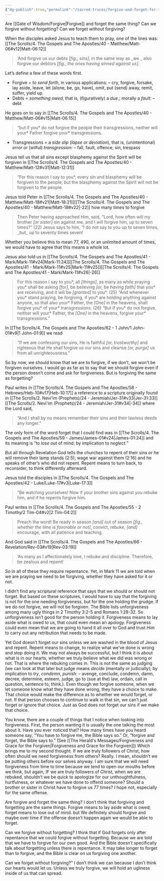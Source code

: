 ```yaml
---
{"dg-publish":true,"permalink":"/sacred-truces/forgive-and-forget-for-the-forgiver/"}
---
```


Are [[Gate of Wisdom/Forgive\|Forgive]] and forget the same thing? Can we forgive without forgetting? Can we forget without forgiving?

When the disciples asked Jesus to teach them to pray, one of the lines was: [[The Scrolls/4. The Gospels and The Apostles/40 - Matthew/Matt-06#v12\|Matt-06:12]] 
> ‘And forgive us our debts *\[fig., sins\]*, in the same way as \_we \_ also forgive our debtors *\[fig., the ones having sinned against us\]*.

Let’s define a few of these words first. 
- Forgive = to *send* *forth*, in various applications: – cry, forgive, forsake, lay aside, leave, let (alone, be, go, have), omit, put (send) away, remit, suffer, yield up. 
- Debts = *something* *owed*, that is, (figuratively) a *due*.; morally a *fault:* – debt

He goes on to say in [[The Scrolls/4. The Gospels and The Apostles/40 - Matthew/Matt-06#v15\|Matt-06:15]] 
> “but if you\* do not forgive the people their transgressions, neither will your\* Father forgive your\* transgressions.

- Transgressions = a *side* *slip* (*lapse* or *deviation*), that is, (unintentional) *error* or (wilful) *transgression:* – fall, fault, offence, sin, trespass

Jesus tell us that all sins except blasphemy against the Spirit will be forgiven in [[The Scrolls/4. The Gospels and The Apostles/40 - Matthew/Matt-12#v31\|Matt-12:31]] 
> “For this reason I say to you\*, every sin and blasphemy will be forgiven to the people, but the blasphemy against the Spirit will not be forgiven to the people.

Jesus told Peter in [[The Scrolls/4. The Gospels and The Apostles/40 - Matthew/Matt-18#v21\|Matt-18:21]][[The Scrolls/4. The Gospels and The Apostles/40 - Matthew/Matt-18#v22\|-22]] how many times to forgive
> Then Peter having approached Him, said, “Lord, how often will my brother *\[or sister\]* sin against me, and I will forgive him, up to seven times?” (22) Jesus says to him, “I do not say to you up to seven times, \_but\_ up to seventy times seven!

Whether you believe this to mean 77, 490, or an unlimited amount of times, we would have to agree that this means a whole lot.

Jesus also told us in [[The Scrolls/4. The Gospels and The Apostles/41 - Mark/Mark-11#v24\|Mark-11:24]][[The Scrolls/4. The Gospels and The Apostles/41 - Mark/Mark-11#v25\|Mark-11#v25]][[The Scrolls/4. The Gospels and The Apostles/41 - Mark/Mark-11#v26\|-26]] 
> For this reason I say to you\*, all *\[things\]*, as many as while praying you\* shall be asking *\[for\]*, be believing *\[or, be having faith\]* that you\* are receiving, and it will be *\[granted\]* to you\*. (25) “And whenever you\* stand praying, be forgiving, if you\* are holding anything against anyone, so that also your\* Father, the *\[One\]* in the heavens, shall forgive you\* of your\* transgressions. (26) “But if you\* do not forgive, neither will your\* Father, the *\[One\]* in the heavens, forgive your\* transgressions.”

In [[The Scrolls/4. The Gospels and The Apostles/62 - 1 John/1 John-01#v9\|1 John-01:9]] we read 
> “If we are confessing our sins, He is faithful *\[or, trustworthy\]* and righteous that He shall forgive us our sins and cleanse *\[or, purge\]* us from all unrighteousness.”

So by now, we should know that we are to forgive, if we don’t, we won’t be forgiven ourselves. I would go as far as to say that we should forgive even if the person doesn’t come and ask for forgiveness. But is forgiving the same as forgetting?

Paul writes in [[The Scrolls/4. The Gospels and The Apostles/58 - Hebrews/Heb-10#v17\|Heb-10:17]] a reference to a scripture originally found in [[The Scrolls/2. Nevi'im (Prophets)/24 - Jeremiah/Jer-31#v33\|Jer-31:33]][[The Scrolls/2. Nevi'im (Prophets)/24 - Jeremiah/Jer-31#v34\|-34]] where the Lord said, 
> “And I shall by no means remember their sins and their lawless deeds any longer.”

The only form of the word forget that I could find was in [[The Scrolls/4. The Gospels and The Apostles/59 - James/James-01#v24\|James-01:24]] and its meaning is “to *lose* *out* of mind; by implication to *neglect.”*

But all through Revelation God tells the churches to repent of their sins or he will remove their lamp stands (2:5); wage war against them (2:16) and he speaks of other’s who did not repent. Repent means to turn back, to reconsider, to think differently afterward.

Jesus told the disciples in [[The Scrolls/4. The Gospels and The Apostles/42 - Luke/Luke-17#v3\|Luke-17:3]] 
> “Be watching yourselves! Now if your brother sins against you rebuke him, and if he repents forgive him.

Paul writes in [[The Scrolls/4. The Gospels and The Apostles/55 - 2 Timothy/2 Tim-04#v2\|2 Tim-04:2]] 
> Preach the word! Be ready in season *\[and\]* out of season *\[fig., whether the time is favorable or not\]*, convict, rebuke, *\[and\]* encourage, with all patience and teaching.

And God said in [[The Scrolls/4. The Gospels and The Apostles/66 - Revelation/Rev-03#v19\|Rev-03:19]] 
> ‘As many as I affectionately love, I rebuke and discipline. Therefore, be zealous and repent!

So in all of these they require repentance. Yet, in Mark 11 we are told when we are praying we need to be forgiving, whether they have asked for it or not.

I didn’t find any scriptural reference that says that we should or should not forget. But based on these scriptures, I would have to say that the forgiving is not for the one needing forgiveness, but for the one holding the grudge. If we do not forgive, we will not be forgiven. The Bible lists unforgiveness among many ugly things in 2 Timothy 3:2-5 and Romans 1:28-32. So unforgiveness isn’t good for the person holding it. Forgiveness means to lay aside what is owed to us, that could even mean an apology. Forgiveness could even mean that we are going to hand it all over to God and trust Him to carry out any retribution that needs to be made.

Yet God doesn’t forget our sins unless we are washed in the blood of Jesus and repent. Repent means to change, to realize what we’ve done is wrong and stop doing it. We may not always be successful, but I think it is about what is in our hearts, whether we truly believe what we did was wrong or not. That is where the rebuking comes in. This is not the same as judging (we can look at that later but judge means *decide* (mentally or judicially); by implication to *try*, *condemn*, *punish:* – avenge, conclude, condemn, damn, decree, determine, esteem, judge, go to (sue at the) law, ordain, call in question, sentence to, think.). Even though we forgive someone, when we let someone know what they have done wrong, they have a choice to make. That choice would make the difference as to whether we would forget, or not. If that person chooses to continue to walk in that sin, we can’t just forget or ignore that choice. Just as God does not forget our sins if we make that choice.

You know, there are a couple of things that I notice when looking into forgiveness. First, the person wanting it is usually the one talking the most about it. Have you ever noticed that? How many times have you heard someone say, “You have to forgive me, the Bible says so.” Or, “forgive and forget, the Bible says to.” (See [[The Herald's Messages/Forgiveness and Grace for the Forgiven\|Forgiveness and Grace for the Forgiven]]) Which brings me to my second thought. If we are truly followers of Christ, how often should we need forgiveness from others? Really. I mean, shouldn’t we be putting others before our selves anyway. I am sure that we will need forgiveness from time to time because we tend to open our mouths before we think, but again, IF we are truly followers of Christ, when we are rebuked, shouldn’t we be quick to apologize for our unthoughtfulness, hurtfulness, or whatever we have done to offend someone? Should a brother or sister in Christ have to forgive us 77 times? I hope not, especially for the same offense.

Are forgive and forget the same thing? I don’t think that forgiving and forgetting are the same things. Forgive means to lay aside what is owed; forget means to lose out of mind. but We definitely should forgive and maybe over time if the offense doesn’t happen again we would be able to forget. 

Can we forgive without forgetting? I think that if God forgets only after repentance that we could forgive without forgetting. Because we are told that we have to forgive for our own good. And the Bible doesn’t specifically talk about forgetting unless there is repentance. It may take longer to forget than to forgive, and the Bible is clear on us forgiving one another.

Can we forget without forgiving?” I don’t think we can because I don’t think our hearts would let us. Unless we truly forgive, we will hold an ugliness inside of us that can spread.

